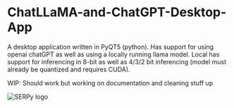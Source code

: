 # ChatLLaMA-and-ChatGPT-Desktop-App
A desktop application written in PyQT5 (python). Has support for using openai chatGPT as well as using a locally running llama model. Local has support for inferencing in 8-bit as well as 4/3/2 bit inferencing (model must already be quantized and requires CUDA).

WIP: Should work but working on documentation and cleaning stuff up

![SERPy logo](https://github.com/serpcompany/serpy/blob/main/logo.png)